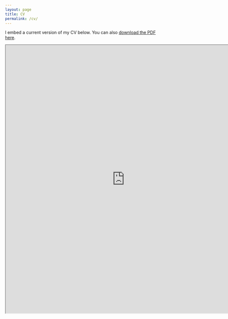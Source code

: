 ```yaml
---
layout: page
title: CV
permalink: /cv/
---
```


I embed a current version of my CV below. You can also [download the PDF here](https://drive.google.com/uc?export=download&id=0B1VQQE8L69dvbHg4dFZrd1JNa2c).

<iframe src="https://drive.google.com/file/d/0B1VQQE8L69dvbHg4dFZrd1JNa2c/preview" width="780" height="880"></iframe>


